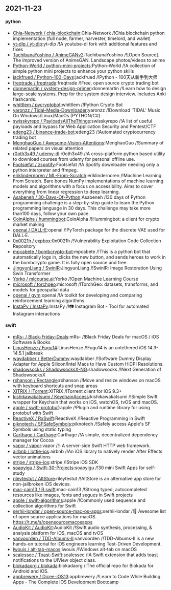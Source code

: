 ## 2021-11-23

#### python
* [Chia-Network / chia-blockchain](https://github.com/Chia-Network/chia-blockchain):Chia-Network /!Chia blockchain python implementation (full node, farmer, harvester, timelord, and wallet)
* [yt-dlp / yt-dlp](https://github.com/yt-dlp/yt-dlp):yt-dlp /!A youtube-dl fork with additional features and fixes
* [TachibanaYoshino / AnimeGANv2](https://github.com/TachibanaYoshino/AnimeGANv2):TachibanaYoshino /![Open Source]. The improved version of AnimeGAN. Landscape photos/videos to anime
* [Python-World / python-mini-projects](https://github.com/Python-World/python-mini-projects):Python-World /!A collection of simple python mini projects to enhance your python skills
* [jackfrued / Python-100-Days](https://github.com/jackfrued/Python-100-Days):jackfrued /!Python - 100天从新手到大师
* [freqtrade / freqtrade](https://github.com/freqtrade/freqtrade):freqtrade /!Free, open source crypto trading bot
* [donnemartin / system-design-primer](https://github.com/donnemartin/system-design-primer):donnemartin /!Learn how to design large-scale systems. Prep for the system design interview. Includes Anki flashcards.
* [whittlem / pycryptobot](https://github.com/whittlem/pycryptobot):whittlem /!Python Crypto Bot
* [yaronzz / Tidal-Media-Downloader](https://github.com/yaronzz/Tidal-Media-Downloader):yaronzz /!Download 'TIDAL' Music On Windows/Linux/MacOs (PYTHON/C#)
* [swisskyrepo / PayloadsAllTheThings](https://github.com/swisskyrepo/PayloadsAllTheThings):swisskyrepo /!A list of useful payloads and bypass for Web Application Security and Pentest/CTF
* [edeng23 / binance-trade-bot](https://github.com/edeng23/binance-trade-bot):edeng23 /!Automated cryptocurrency trading bot
* [MenghaoGuo / Awesome-Vision-Attentions](https://github.com/MenghaoGuo/Awesome-Vision-Attentions):MenghaoGuo /!Summary of related papers on visual attention
* [r0oth3x49 / udemy-dl](https://github.com/r0oth3x49/udemy-dl):r0oth3x49 /!A cross-platform python based utility to download courses from udemy for personal offline use.
* [Footsiefat / zspotify](https://github.com/Footsiefat/zspotify):Footsiefat /!A Spotify downloader needing only a python interpreter and ffmpeg.
* [eriklindernoren / ML-From-Scratch](https://github.com/eriklindernoren/ML-From-Scratch):eriklindernoren /!Machine Learning From Scratch. Bare bones NumPy implementations of machine learning models and algorithms with a focus on accessibility. Aims to cover everything from linear regression to deep learning.
* [Asabeneh / 30-Days-Of-Python](https://github.com/Asabeneh/30-Days-Of-Python):Asabeneh /!30 days of Python programming challenge is a step-by-step guide to learn the Python programming language in 30 days. This challenge may take more than100 days, follow your own pace.
* [CoinAlpha / hummingbot](https://github.com/CoinAlpha/hummingbot):CoinAlpha /!Hummingbot: a client for crypto market making
* [openai / DALL-E](https://github.com/openai/DALL-E):openai /!PyTorch package for the discrete VAE used for DALL·E.
* [0x0021h / expbox](https://github.com/0x0021h/expbox):0x0021h /!Vulnerability Exploitation Code Collection Repository
* [mpcabete / bombcrypto-bot](https://github.com/mpcabete/bombcrypto-bot):mpcabete /!This is a python bot that automatically logs in, clicks the new button, and sends heroes to work in the bombcrypto game. It is fully open source and free.
* [JingyunLiang / SwinIR](https://github.com/JingyunLiang/SwinIR):JingyunLiang /!SwinIR: Image Restoration Using Swin Transformer
* [Yorko / mlcourse.ai](https://github.com/Yorko/mlcourse.ai):Yorko /!Open Machine Learning Course
* [microsoft / torchgeo](https://github.com/microsoft/torchgeo):microsoft /!TorchGeo: datasets, transforms, and models for geospatial data
* [openai / gym](https://github.com/openai/gym):openai /!A toolkit for developing and comparing reinforcement learning algorithms.
* [InstaPy / InstaPy](https://github.com/InstaPy/InstaPy):InstaPy /!📷 Instagram Bot - Tool for automated Instagram interactions

#### swift
* [mRs- / Black-Friday-Deals](https://github.com/mRs-/Black-Friday-Deals):mRs- /!Black Friday Deals for macOS / iOS Software & Books
* [LinusHenze / Fugu14](https://github.com/LinusHenze/Fugu14):LinusHenze /!Fugu14 is an untethered iOS 14.3-14.5.1 jailbreak
* [waydabber / BetterDummy](https://github.com/waydabber/BetterDummy):waydabber /!Software Dummy Display Adapter for Apple Silicon/Intel Macs to Have Custom HiDPI Resolutions.
* [shadowsocks / ShadowsocksX-NG](https://github.com/shadowsocks/ShadowsocksX-NG):shadowsocks /!Next Generation of ShadowsocksX
* [rxhanson / Rectangle](https://github.com/rxhanson/Rectangle):rxhanson /!Move and resize windows on macOS with keyboard shortcuts and snap areas
* [XITRIX / iTorrent](https://github.com/XITRIX/iTorrent):XITRIX /!Torrent client for iOS 9.3+
* [kishikawakatsumi / KeychainAccess](https://github.com/kishikawakatsumi/KeychainAccess):kishikawakatsumi /!Simple Swift wrapper for Keychain that works on iOS, watchOS, tvOS and macOS.
* [apple / swift-protobuf](https://github.com/apple/swift-protobuf):apple /!Plugin and runtime library for using protobuf with Swift
* [ReactiveX / RxSwift](https://github.com/ReactiveX/RxSwift):ReactiveX /!Reactive Programming in Swift
* [piknotech / SFSafeSymbols](https://github.com/piknotech/SFSafeSymbols):piknotech /!Safely access Apple's SF Symbols using static typing
* [Carthage / Carthage](https://github.com/Carthage/Carthage):Carthage /!A simple, decentralized dependency manager for Cocoa
* [vapor / vapor](https://github.com/vapor/vapor):vapor /!💧 A server-side Swift HTTP web framework.
* [airbnb / lottie-ios](https://github.com/airbnb/lottie-ios):airbnb /!An iOS library to natively render After Effects vector animations
* [stripe / stripe-ios](https://github.com/stripe/stripe-ios):stripe /!Stripe iOS SDK
* [soapyigu / Swift-30-Projects](https://github.com/soapyigu/Swift-30-Projects):soapyigu /!30 mini Swift Apps for self-study
* [rileytestut / AltStore](https://github.com/rileytestut/AltStore):rileytestut /!AltStore is an alternative app store for non-jailbroken iOS devices.
* [mac-cain13 / R.swift](https://github.com/mac-cain13/R.swift):mac-cain13 /!Strong typed, autocompleted resources like images, fonts and segues in Swift projects
* [apple / swift-algorithms](https://github.com/apple/swift-algorithms):apple /!Commonly used sequence and collection algorithms for Swift
* [serhii-londar / open-source-mac-os-apps](https://github.com/serhii-londar/open-source-mac-os-apps):serhii-londar /!🚀 Awesome list of open source applications for macOS. https://t.me/s/opensourcemacosapps
* [AudioKit / AudioKit](https://github.com/AudioKit/AudioKit):AudioKit /!Swift audio synthesis, processing, & analysis platform for iOS, macOS and tvOS
* [vanvoorden / TDD-Albums-II](https://github.com/vanvoorden/TDD-Albums-II):vanvoorden /!TDD-Albums-II is a new hands-on tutorial for iOS engineers learning Test-Driven Development.
* [lwouis / alt-tab-macos](https://github.com/lwouis/alt-tab-macos):lwouis /!Windows alt-tab on macOS
* [scalessec / Toast-Swift](https://github.com/scalessec/Toast-Swift):scalessec /!A Swift extension that adds toast notifications to the UIView object class.
* [blokadaorg / blokada](https://github.com/blokadaorg/blokada):blokadaorg /!The official repo for Blokada for Android and iOS.
* [appbrewery / Dicee-iOS13](https://github.com/appbrewery/Dicee-iOS13):appbrewery /!Learn to Code While Building Apps - The Complete iOS Development Bootcamp
